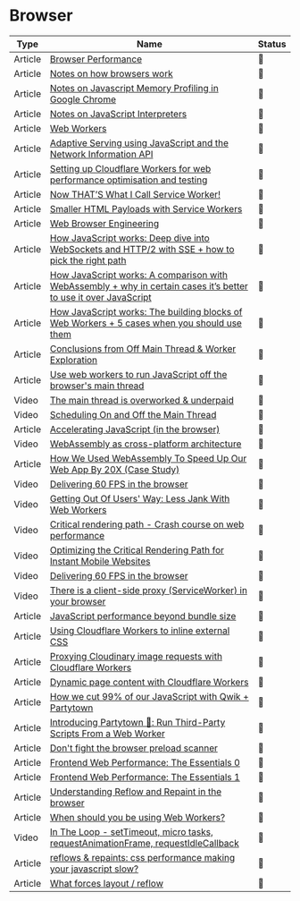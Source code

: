 # Browser

| Type    | Name                                                                                                                                                                                                                                                                                           | Status          |
| ------- | ---------------------------------------------------------------------------------------------------------------------------------------------------------------------------------------------------------------------------------------------------------------------------------------------- | --------------- |
| Article | [Browser Performance](https://www.kuniga.me/blog/2020/03/28/browser-performance.html)                                                                                                                                                                                                          | 📑              |
| Article | [Notes on how browsers work](https://www.kuniga.me/blog/2015/10/09/notes-on-how-browsers-work.html)                                                                                                                                                                                            | 📑              |
| Article | [Notes on Javascript Memory Profiling in Google Chrome](https://www.kuniga.me/blog/2015/06/07/notes-on-javascript-memory-profiling-in-google-chrome.html)                                                                                                                                      | 📑              |
| Article | [Notes on JavaScript Interpreters](https://www.kuniga.me/blog/2017/06/01/notes-on-javascript-interpreters.html)                                                                                                                                                                                | 📑              |
| Article | [Web Workers](https://www.kuniga.me/blog/2016/08/04/web-workers.html)                                                                                                                                                                                                                          | 📑              |
| Article | [Adaptive Serving using JavaScript and the Network Information API](https://dev.to/addyosmani/adaptive-serving-using-javascript-and-the-network-information-api-331p)                                                                                                                          | :bookmark_tabs: |
| Article | [Setting up Cloudflare Workers for web performance optimisation and testing](https://nooshu.com/blog/2021/03/14/setting-up-cloudflare-workers-for-web-performance-optimisation-and-testing/)                                                                                                   | :bookmark_tabs: |
| Article | [Now THAT’S What I Call Service Worker!](https://alistapart.com/article/now-thats-what-i-call-service-worker/)                                                                                                                                                                                 | :bookmark_tabs: |
| Article | [Smaller HTML Payloads with Service Workers](https://philipwalton.com/articles/smaller-html-payloads-with-service-workers/)                                                                                                                                                                    | :bookmark_tabs: |
| Article | [Web Browser Engineering](https://browser.engineering)                                                                                                                                                                                                                                         | :bookmark_tabs: |
| Article | [How JavaScript works: Deep dive into WebSockets and HTTP/2 with SSE + how to pick the right path](https://blog.sessionstack.com/how-javascript-works-deep-dive-into-websockets-and-http-2-with-sse-how-to-pick-the-right-path-584e6b8e3bf7?source=collection_home---4------0----------------) | :bookmark_tabs: |
| Article | [How JavaScript works: A comparison with WebAssembly + why in certain cases it’s better to use it over JavaScript](https://blog.sessionstack.com/how-javascript-works-a-comparison-with-webassembly-why-in-certain-cases-its-better-to-use-it-d80945172d79)                                    | :bookmark_tabs: |
| Article | [How JavaScript works: The building blocks of Web Workers + 5 cases when you should use them](https://blog.sessionstack.com/how-javascript-works-the-building-blocks-of-web-workers-5-cases-when-you-should-use-them-a547c0757f6a)                                                             | :bookmark_tabs: |
| Article | [Conclusions from Off Main Thread & Worker Exploration](https://docs.google.com/document/d/1nu0EcVNC3jtmUVWL8Gs5eCj2p_984kamNhG2nS9gOC0/edit#)                                                                                                                                                 | :bookmark_tabs: |
| Article | [Use web workers to run JavaScript off the browser's main thread](https://web.dev/off-main-thread)                                                                                                                                                                                             | :bookmark_tabs: |
| Video   | [The main thread is overworked & underpaid](https://www.youtube.com/watch?v=7Rrv9qFMWNM)                                                                                                                                                                                                       | :bookmark_tabs: |
| Video   | [Scheduling On and Off the Main Thread](https://www.youtube.com/watch?v=mDdgfyRB5kg)                                                                                                                                                                                                           | :bookmark_tabs: |
| Article | [Accelerating JavaScript (in the browser)](https://jonathandinu.com/blog/accelerating-js/)                                                                                                                                                                                                     | :bookmark_tabs: |
| Video   | [WebAssembly as cross-platform architecture](https://www.youtube.com/watch?v=l2DHjRmgAF8&ab_channel=Nordic.js)                                                                                                                                                                                 | :bookmark_tabs: |
| Article | [How We Used WebAssembly To Speed Up Our Web App By 20X (Case Study)](https://www.smashingmagazine.com/2019/04/webassembly-speed-web-app/)                                                                                                                                                     | :bookmark_tabs: |
| Video   | [Delivering 60 FPS in the browser](https://www.youtube.com/watch?v=rpNXWxMyzHQ&ab_channel=IlyaGrigorik)                                                                                                                                                                                        | :bookmark_tabs: |
| Video   | [Getting Out Of Users' Way: Less Jank With Web Workers](https://www.youtube.com/watch?v=4CWzB5Mi3Ik)                                                                                                                                                                                           | :bookmark_tabs: |
| Video   | [Critical rendering path - Crash course on web performance](https://www.youtube.com/watch?v=PkOBnYxqj3k&ab_channel=IlyaGrigorik)                                                                                                                                                               | :bookmark_tabs: |
| Video   | [Optimizing the Critical Rendering Path for Instant Mobile Websites](https://www.youtube.com/watch?v=YV1nKLWoARQ&ab_channel=IlyaGrigorik)                                                                                                                                                      | :bookmark_tabs: |
| Video   | [Delivering 60 FPS in the browser](https://www.youtube.com/watch?v=rpNXWxMyzHQ&t=1s&ab_channel=IlyaGrigorik)                                                                                                                                                                                   | :bookmark_tabs: |
| Video   | [There is a client-side proxy (ServiceWorker) in your browser](https://www.youtube.com/watch?v=etACK2qbHfc&ab_channel=IlyaGrigorik)                                                                                                                                                            | :bookmark_tabs: |
| Article | [JavaScript performance beyond bundle size](https://nolanlawson.com/2021/02/23/javascript-performance-beyond-bundle-size)                                                                                                                                                                      | :bookmark_tabs: |
| Article | [Using Cloudflare Workers to inline external CSS](https://fershad.com/writing/cloudflare-workers-inline-external-css/)                                                                                                                                                                         | :bookmark_tabs: |
| Article | [Proxying Cloudinary image requests with Cloudflare Workers](https://fershad.com/writing/proxy-cloudinary-with-cloudflare-workers/)                                                                                                                                                            | :bookmark_tabs: |
| Article | [Dynamic page content with Cloudflare Workers](https://fershad.com/writing/dynamic-page-content-with-cloudflare-workers/)                                                                                                                                                                      | :bookmark_tabs: |
| Article | [How we cut 99% of our JavaScript with Qwik + Partytown](https://www.builder.io/blog/how-we-cut-99-percent-js-with-qwik-and-partytown)                                                                                                                                                         | :bookmark_tabs: |
| Article | [Introducing Partytown 🎉: Run Third-Party Scripts From a Web Worker](https://dev.to/adamdbradley/introducing-partytown-run-third-party-scripts-from-a-web-worker-2cnp)                                                                                                                        | :bookmark_tabs: |
| Article | [Don't fight the browser preload scanner](https://web.dev/preload-scanner)                                                                                                                                                                                                                     | :bookmark_tabs: |
| Article | [Frontend Web Performance: The Essentials 0](https://medium.com/@matthew.costello/frontend-web-performance-the-essentials-0-61fea500b180)                                                                                                                                                      | :bookmark_tabs: |
| Article | [Frontend Web Performance: The Essentials 1](https://medium.com/@matthew.costello/frontend-web-performance-the-essentials-1-cb6513e1c3a1)                                                                                                                                                      | :bookmark_tabs: |
| Article | [Understanding Reflow and Repaint in the browser](https://dev.to/gopal1996/understanding-reflow-and-repaint-in-the-browser-1jbg)                                                                                                                                                               | :bookmark_tabs: |
| Article | [When should you be using Web Workers?](https://surma.dev/things/when-workers)                                                                                                                                                                                                                 | :bookmark_tabs: |
| Video   | [In The Loop - setTimeout, micro tasks, requestAnimationFrame, requestIdleCallback](https://www.youtube.com/watch?v=cCOL7MC4Pl0&ab_channel=JSConf)                                                                                                                                             | :bookmark_tabs: |
| Article | [reflows & repaints: css performance making your javascript slow?](http://www.stubbornella.org/content/2009/03/27/reflows-repaints-css-performance-making-your-javascript-slow)                                                                                                                | :bookmark_tabs: |
| Article | [What forces layout / reflow](https://gist.github.com/paulirish/5d52fb081b3570c81e3a)                                                                                                                                                                                                          | :bookmark_tabs: |
